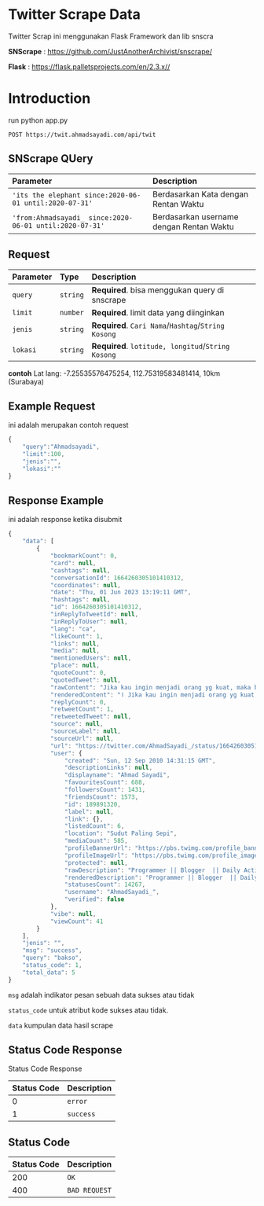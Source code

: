 # Twitter Scrape Data
Twitter Scrap ini menggunakan Flask Framework dan lib snscra

**SNScrape** :  <https://github.com/JustAnotherArchivist/snscrape/>

**Flask** :  <https://flask.palletsprojects.com/en/2.3.x//>

# Introduction
run python app.py
```http
POST https://twit.ahmadsayadi.com/api/twit
```

## SNScrape QUery
| Parameter | Description |
| :---  | :--- |
| `'its the elephant since:2020-06-01 until:2020-07-31'` | Berdasarkan Kata dengan Rentan Waktu |
| `'from:Ahmadsayadi_ since:2020-06-01 until:2020-07-31'` | Berdasarkan username dengan Rentan Waktu |



## Request
| Parameter | Type | Description |
| :--- | :--- | :--- |
| `query` | `string` | **Required**. bisa menggukan query di snscrape |
| `limit` | `number` | **Required**. limit data yang diinginkan |
| `jenis` | `string` | **Required**. `Cari Nama`/`Hashtag`/`String Kosong` |
| `lokasi` | `string` | **Required**. `lotitude, longitud`/`String Kosong` |

**contoh** Lat lang: -7.25535576475254, 112.75319583481414, 10km (Surabaya)

## Example Request
ini adalah merupakan contoh request
```javascript
{
    "query":"Ahmadsayadi",
    "limit":100,
    "jenis":"",
    "lokasi":""
}
```



## Response Example
ini adalah response ketika disubmit
```javascript
{
    "data": [
        {
            "bookmarkCount": 0,
            "card": null,
            "cashtags": null,
            "conversationId": 1664260305101410312,
            "coordinates": null,
            "date": "Thu, 01 Jun 2023 13:19:11 GMT",
            "hashtags": null,
            "id": 1664260305101410312,
            "inReplyToTweetId": null,
            "inReplyToUser": null,
            "lang": "ca",
            "likeCount": 1,
            "links": null,
            "media": null,
            "mentionedUsers": null,
            "place": null,
            "quoteCount": 0,
            "quotedTweet": null,
            "rawContent": "Jika kau ingin menjadi orang yg kuat, maka belajarlah cara berperang melawan dirimu sendiri!",
            "renderedContent": "ا Jika kau ingin menjadi orang yg kuat, maka belajarlah cara berperang melawan dirimu sendiri!",
            "replyCount": 0,
            "retweetCount": 1,
            "retweetedTweet": null,
            "source": null,
            "sourceLabel": null,
            "sourceUrl": null,
            "url": "https://twitter.com/AhmadSayadi_/status/1664260305101410312",
            "user": {
                "created": "Sun, 12 Sep 2010 14:31:15 GMT",
                "descriptionLinks": null,
                "displayname": "Ahmad Sayadi",
                "favouritesCount": 688,
                "followersCount": 1431,
                "friendsCount": 1573,
                "id": 189891320,
                "label": null,
                "link": {},
                "listedCount": 6,
                "location": "Sudut Paling Sepi",
                "mediaCount": 585,
                "profileBannerUrl": "https://pbs.twimg.com/profile_banners/189891320/1654148139",
                "profileImageUrl": "https://pbs.twimg.com/profile_images/1649702037783986176/KStQzLXt_normal.jpg",
                "protected": null,
                "rawDescription": "Programmer || Blogger  || Daily Activity\n- Jadilah Orang Baik\n- Jangan Dibuat Nyaman Lalu Pergi Begitu Saja",
                "renderedDescription": "Programmer || Blogger  || Daily Activity\n- Jadilah Orang Baik\n- Jangan Dibuat Nyaman Lalu Pergi Begitu Saja",
                "statusesCount": 14267,
                "username": "AhmadSayadi_",
                "verified": false
            },
            "vibe": null,
            "viewCount": 41
        }
    ],
    "jenis": "",
    "msg": "success",
    "query": "bakso",
    "status_code": 1,
    "total_data": 5
}
```

`msg` adalah indikator pesan sebuah data sukses atau tidak

`status_code` untuk atribut kode sukses atau tidak.

`data` kumpulan data hasil scrape


## Status Code Response
Status Code Response

| Status Code | Description |
| :--- | :--- |
| 0 | `error` |
| 1 | `success` |

## Status Code
| Status Code | Description |
| :--- | :--- |
| 200 | `OK` |
| 400 | `BAD REQUEST` |


